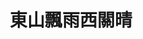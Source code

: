 ---
title:          東山飄雨西關晴
slug:           wesfotsw

names:
  chinese:      When Easterly Showers Fall On The Sunny West
  previous:
genre:          民初
episodes:       30
broadcast:
  start:        2008-10-26
  end:          2008-12-05
producer:       關永忠
starring:       汪明荃、馬德鐘、佘詩曼、黃浩然、<mark>李施嬅</mark>

synopsis:       出身寒微、安分守己的潘穆興（馬德鐘）被東山潘家收留任司機，在一次意外中勇救少爺潘卓華（黃浩然）而揭發自己原是潘家長子的身份，潘家大奶奶莊鳳儀（汪明荃）雖設法掩飾當年未婚生子的穢史，現今卻要無奈相認，穆興因而隨族譜改名為潘卓興、正式成為東山大少爺，而母子關係亦從陷入一種矛盾的拉鋸狀態。<br>原為西關小姐的葉向晴（佘詩曼）因家道中落，與哥哥相依為命並經營粥艇維生。她與華本為一對，但儀卻對小情人處處阻撓，甚至嚴施手段捧打鴛鴦。晴與華分手後幸得興扶持及幫助，自立門戶經營荼室，興亦因此與晴漸生感情。不久，潘家陷入多事之秋，儀及華無力應對，興就趁勢大展拳腳為潘家重建聲威，興為求保護家族利益，不惜犧性親情、愛情和友情，同時更展開了一幕又一幕腥風雨的權力鬥爭……

characters:
  -
    fullname:       方寶琦
    age:            21
    identity:       民生團體成員
    appearance:     3-30
    personality:    自幼接受良好教育，學貫中西，既有女性溫柔高貴的一面、又有思想先進開明的一面，所以是一名大方得體、有學識教養、有理想以及有創新精神的西關小姐。知識富足，奈何勇氣不足，未能完全衝破封建枷鎖，令自己陷於苦惱中。
    background:     出生富裕，父親正剛是西關的銀行家。自小深得父親寵愛，對她刻意栽培，故在西關讀完小學後便讓她到海外升學。在西方思想薰陶下，寶琦對當時的家庭以及社會制度有其獨特看法。曾與寶琦同窗的向晴亦被其思想感染，使向晴對獨立自主的生活嚮往不已，二人情同姊妹。
    happenings:     在父親的安排下，寶琦與門當戶對的卓華被配婚，但寶琦對卓華其實毫無感覺，再者，當時向晴與卓華已是一對戀人，寶琦遂表面與卓華交往，實質卻掩護向晴與卓華相見。在這個時候，寶琦跟小混混關浩長邂逅，由於地位懸殊，二人根本沒想過會發生情愫。也許是出於一份母性、也許是出於一份欣賞，寶琦漸漸發現浩長絕不是一個壞人，相反，他只是一名被社會遺棄的小人物，但卻擁有出污泥而不染的正直。因此，寶琦希望令浩長改過自新，而這份決心終造就二人的戀情。但礙於身份以及社會壓力，二人還是不敢張揚彼此關係。<br>未幾，二人關係還是被揭發，正剛捧打鴛鴦，逼寶琦與卓華成親，寶琦沒有勇氣放棄自己的家人及身份，未能與浩長遠走高飛，無奈地跟毫無感情的卓華成親。
---